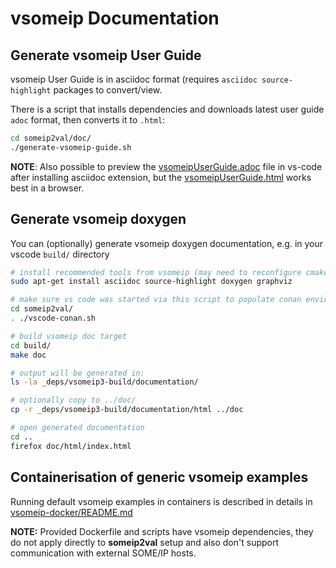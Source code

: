 # vsomeip Documentation

## Generate vsomeip User Guide

vsomeip User Guide is in asciidoc format (requires `asciidoc source-highlight` packages to convert/view.

There is a script that installs dependencies and downloads latest user guide `adoc` format, then converts it to `.html`:
```sh
cd someip2val/doc/
./generate-vsomeip-guide.sh
```

**NOTE**: Also possible to preview the [vsomeipUserGuide.adoc](./documentation/vsomeipUserGuide.adoc) file in vs-code after installing asciidoc extension, but the [vsomeipUserGuide.html](./vsomeipUserGuide.html) works best in a browser.

## Generate vsomeip doxygen

You can (optionally) generate vsomeip doxygen documentation, e.g. in your vscode `build/` directory
```sh
# install recommended tools from vsomeip (may need to reconfigure cmake to detect new tools)
sudo apt-get install asciidoc source-highlight doxygen graphviz

# make sure vs code was started via this script to populate conan environment in build/ dir
cd someip2val/
. ./vscode-conan.sh

# build vsomeip doc target
cd build/
make doc

# output will be generated in:
ls -la _deps/vsomeip3-build/documentation/

# optionally copy to ../doc/
cp -r _deps/vsomeip3-build/documentation/html ../doc

# open generated documentation
cd ..
firefox doc/html/index.html
```

## Containerisation of generic vsomeip examples

Running default vsomeip examples in containers is described in details in [vsomeip-docker/README.md](./vsomeip-docker/README.md)

**NOTE:** Provided Dockerfile and scripts have vsomeip dependencies, they do not apply directly to **someip2val** setup and also don't support communication with external SOME/IP hosts.
